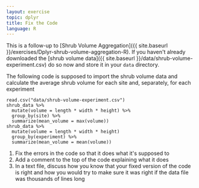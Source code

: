 ```yaml
---
layout: exercise
topic: dplyr
title: Fix the Code
language: R
---
```


This is a follow-up to
[Shrub Volume Aggregation]({{ site.baseurl }}/exercises/Dplyr-shrub-volume-aggregation-R).
If you haven't already downloaded the
[shrub volume data]({{ site.baseurl }}/data/shrub-volume-experiment.csv)
do so now and store it in your `data` directory.

The following code is supposed to import the shrub volume data and calculate the
average shrub volume for each site and, separately, for each experiment

```
read.csv("data/shrub-volume-experiment.csv")
shrub_data %>%
  mutate(volume = length * width * height) %>%
  group_by(site) %>%
  summarize(mean_volume = max(volume))
shrub_data %>%
  mutate(volume = length * width * height)
  group_by(experiment) %>%
  summarize(mean_volume = mean(volume))
```

1. Fix the errors in the code so that it does what it's supposed to
2. Add a comment to the top of the code explaining what it does
3. In a text file, discuss how you know that your fixed version of the code is
   right and how you would try to make sure it was right if the data file was
   thousands of lines long
